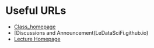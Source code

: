 # Useful URLs
- [Class_homepage](https://ledatascifi.github.io)
- [Discussions and Announcement(LeDataSciFi.github.io)
- [Lecture Homepage](https://ledatascifi.github.io/lectures-spr2020/intro.html)

